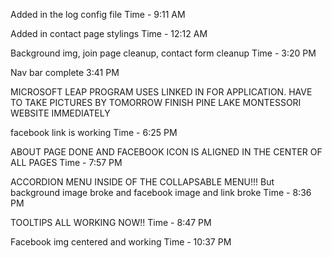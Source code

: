 Added in the log config file
Time - 9:11 AM

Added in contact page stylings
Time - 12:12 AM

Background img, join page cleanup, contact form cleanup
Time - 3:20 PM

Nav bar complete
3:41 PM

MICROSOFT LEAP PROGRAM USES LINKED IN FOR APPLICATION.
HAVE TO TAKE PICTURES BY TOMORROW
FINISH PINE LAKE MONTESSORI WEBSITE IMMEDIATELY

facebook link is working
Time - 6:25 PM

ABOUT PAGE DONE AND FACEBOOK ICON IS ALIGNED IN THE CENTER OF ALL PAGES
Time - 7:57 PM

ACCORDION MENU INSIDE OF THE COLLAPSABLE MENU!!! But background image broke and facebook image and link broke
Time - 8:36 PM

TOOLTIPS ALL WORKING NOW!!
Time - 8:47 PM

Facebook img centered and working
Time - 10:37 PM

